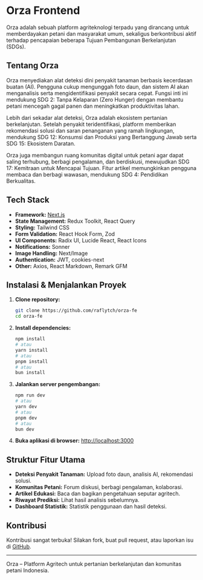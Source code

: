 # Orza Frontend

Orza adalah sebuah platform agriteknologi terpadu yang dirancang untuk memberdayakan petani dan masyarakat umum, sekaligus berkontribusi aktif terhadap pencapaian beberapa Tujuan Pembangunan Berkelanjutan (SDGs).

## Tentang Orza

Orza menyediakan alat deteksi dini penyakit tanaman berbasis kecerdasan buatan (AI). Pengguna cukup mengunggah foto daun, dan sistem AI akan menganalisis serta mengidentifikasi penyakit secara cepat. Fungsi inti ini mendukung SDG 2: Tanpa Kelaparan (Zero Hunger) dengan membantu petani mencegah gagal panen dan meningkatkan produktivitas lahan.

Lebih dari sekadar alat deteksi, Orza adalah ekosistem pertanian berkelanjutan. Setelah penyakit teridentifikasi, platform memberikan rekomendasi solusi dan saran penanganan yang ramah lingkungan, mendukung SDG 12: Konsumsi dan Produksi yang Bertanggung Jawab serta SDG 15: Ekosistem Daratan.

Orza juga membangun ruang komunitas digital untuk petani agar dapat saling terhubung, berbagi pengalaman, dan berdiskusi, mewujudkan SDG 17: Kemitraan untuk Mencapai Tujuan. Fitur artikel memungkinkan pengguna membaca dan berbagi wawasan, mendukung SDG 4: Pendidikan Berkualitas.

## Tech Stack

- **Framework:** [Next.js](https://nextjs.org)
- **State Management:** Redux Toolkit, React Query
- **Styling:** Tailwind CSS
- **Form Validation:** React Hook Form, Zod
- **UI Components:** Radix UI, Lucide React, React Icons
- **Notifications:** Sonner
- **Image Handling:** Next/Image
- **Authentication:** JWT, cookies-next
- **Other:** Axios, React Markdown, Remark GFM

## Instalasi & Menjalankan Proyek

1. **Clone repository:**

   ```bash
   git clone https://github.com/raflytch/orza-fe
   cd orza-fe
   ```

2. **Install dependencies:**

   ```bash
   npm install
   # atau
   yarn install
   # atau
   pnpm install
   # atau
   bun install
   ```

3. **Jalankan server pengembangan:**

   ```bash
   npm run dev
   # atau
   yarn dev
   # atau
   pnpm dev
   # atau
   bun dev
   ```

4. **Buka aplikasi di browser:**
   [http://localhost:3000](http://localhost:3000)

## Struktur Fitur Utama

- **Deteksi Penyakit Tanaman:** Upload foto daun, analisis AI, rekomendasi solusi.
- **Komunitas Petani:** Forum diskusi, berbagi pengalaman, kolaborasi.
- **Artikel Edukasi:** Baca dan bagikan pengetahuan seputar agritech.
- **Riwayat Prediksi:** Lihat hasil analisis sebelumnya.
- **Dashboard Statistik:** Statistik penggunaan dan hasil deteksi.

## Kontribusi

Kontribusi sangat terbuka! Silakan fork, buat pull request, atau laporkan isu di [GitHub](https://github.com/yourusername/orza-fe).

---

Orza – Platform Agritech untuk pertanian berkelanjutan dan komunitas petani Indonesia.
